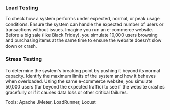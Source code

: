 ### Load Testing

To check how a system performs under expected, normal, or peak usage conditions. Ensure the system can handle the expected number of users or transactions without issues. Imagine you run an e-commerce website. Before a big sale (like Black Friday), you simulate 10,000 users browsing and purchasing items at the same time to ensure the website doesn't slow down or crash.



### Stress Testing

To determine the system's breaking point by pushing it beyond its normal capacity. Identify the maximum limits of the system and how it behaves when overloaded.  Using the same e-commerce website, you simulate 50,000 users (far beyond the expected traffic) to see if the website crashes gracefully or if it causes data loss or other critical failures.

Tools: Apache JMeter, LoadRunner, Locust